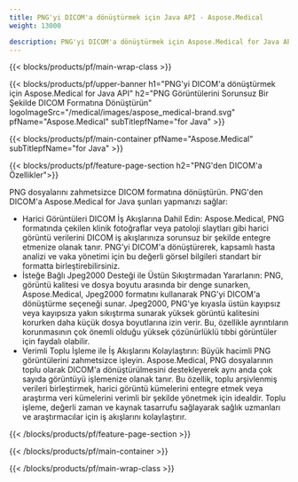 ```yaml
---
title: PNG'yi DICOM'a dönüştürmek için Java API - Aspose.Medical
weight: 13000

description: PNG'yi DICOM'a dönüştürmek için Aspose.Medical for Java API hakkında bilgi
---
```


{{< blocks/products/pf/main-wrap-class >}}

{{< blocks/products/pf/upper-banner h1="PNG'yi DICOM'a dönüştürmek için Aspose.Medical for Java API" h2="PNG Görüntülerini Sorunsuz Bir Şekilde DICOM Formatına Dönüştürün" logoImageSrc="/medical/images/aspose_medical-brand.svg" pfName="Aspose.Medical" subTitlepfName="for Java" >}}

{{< blocks/products/pf/main-container pfName="Aspose.Medical" subTitlepfName="for Java" >}}

{{< blocks/products/pf/feature-page-section h2="PNG'den DICOM'a Özellikler">}}

<p>PNG dosyalarını zahmetsizce DICOM formatına dönüştürün. PNG'den DICOM'a Aspose.Medical for Java şunları yapmanızı sağlar:</p>

<ul>
<li>Harici Görüntüleri DICOM İş Akışlarına Dahil Edin: Aspose.Medical, PNG formatında çekilen klinik fotoğraflar veya patoloji slaytları gibi harici görüntü verilerini DICOM iş akışlarınıza sorunsuz bir şekilde entegre etmenize olanak tanır. PNG'yi DICOM'a dönüştürerek, kapsamlı hasta analizi ve vaka yönetimi için bu değerli görsel bilgileri standart bir formatta birleştirebilirsiniz.</li>
<li>İsteğe Bağlı Jpeg2000 Desteği ile Üstün Sıkıştırmadan Yararlanın: PNG, görüntü kalitesi ve dosya boyutu arasında bir denge sunarken, Aspose.Medical, Jpeg2000 formatını kullanarak PNG'yi DICOM'a dönüştürme seçeneği sunar. Jpeg2000, PNG'ye kıyasla üstün kayıpsız veya kayıpsıza yakın sıkıştırma sunarak yüksek görüntü kalitesini korurken daha küçük dosya boyutlarına izin verir. Bu, özellikle ayrıntıların korunmasının çok önemli olduğu yüksek çözünürlüklü tıbbi görüntüler için faydalı olabilir.</li>
<li>Verimli Toplu İşleme ile İş Akışlarını Kolaylaştırın: Büyük hacimli PNG görüntülerini zahmetsizce işleyin. Aspose.Medical, PNG dosyalarının toplu olarak DICOM'a dönüştürülmesini destekleyerek aynı anda çok sayıda görüntüyü işlemenize olanak tanır. Bu özellik, toplu arşivlenmiş verileri birleştirmek, harici görüntü kümelerini entegre etmek veya araştırma veri kümelerini verimli bir şekilde yönetmek için idealdir. Toplu işleme, değerli zaman ve kaynak tasarrufu sağlayarak sağlık uzmanları ve araştırmacılar için iş akışlarını kolaylaştırır.</li>
</ul>

{{< /blocks/products/pf/feature-page-section >}}

{{< /blocks/products/pf/main-container >}}

{{< /blocks/products/pf/main-wrap-class >}}